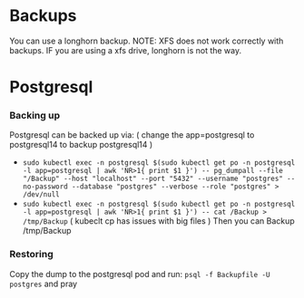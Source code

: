 # Backups
You can use a longhorn backup. NOTE: XFS does not work correctly with backups. IF you are using a xfs drive, longhorn
is not the way.

# Postgresql

### Backing up
Postgresql can be backed up via:  ( change the app=postgresql to postgresql14 to backup postgresql14 )
* `sudo kubectl exec -n postgresql $(sudo kubectl get po -n postgresql -l app=postgresql | awk 'NR>1{ print $1 }') -- pg_dumpall --file "/Backup" --host "localhost" --port "5432" --username "postgres" --no-password --database "postgres" --verbose --role "postgres" > /dev/null`
* `sudo kubectl exec -n postgresql $(sudo kubectl get po -n postgresql -l app=postgresql | awk 'NR>1{ print $1 }') -- cat /Backup > /tmp/Backup` ( kubeclt cp has issues with big files )
Then you can Backup /tmp/Backup

### Restoring
Copy the dump to the postgresql pod  and run: `psql -f Backupfile -U postgres` and pray











